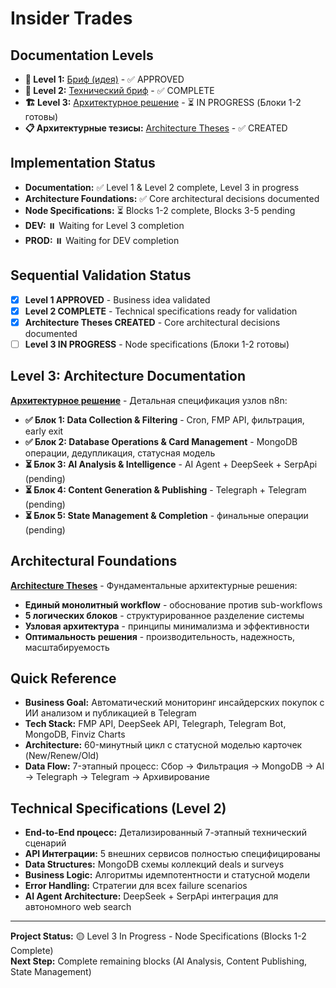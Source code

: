 # Insider Trades

## Documentation Levels  
- **📝 Level 1:** [Бриф (идея)](brief-idea.md) - ✅ APPROVED
- **🔧 Level 2:** [Технический бриф](technical-brief.md) - ✅ COMPLETE
- **🏗️ Level 3:** [Архитектурное решение](architecture.md) - ⏳ IN PROGRESS (Блоки 1-2 готовы)
- **📋 Архитектурные тезисы:** [Architecture Theses](architecture_theses.md) - ✅ CREATED

## Implementation Status
- **Documentation:** ✅ Level 1 & Level 2 complete, Level 3 in progress
- **Architecture Foundations:** ✅ Core architectural decisions documented
- **Node Specifications:** ⏳ Blocks 1-2 complete, Blocks 3-5 pending
- **DEV:** ⏸️ Waiting for Level 3 completion
- **PROD:** ⏸️ Waiting for DEV completion

## Sequential Validation Status
- [x] **Level 1 APPROVED** - Business idea validated
- [x] **Level 2 COMPLETE** - Technical specifications ready for validation
- [x] **Architecture Theses CREATED** - Core architectural decisions documented
- [ ] **Level 3 IN PROGRESS** - Node specifications (Блоки 1-2 готовы)

## Level 3: Architecture Documentation
**[Архитектурное решение](architecture.md)** - Детальная спецификация узлов n8n:
- **✅ Блок 1: Data Collection & Filtering** - Cron, FMP API, фильтрация, early exit
- **✅ Блок 2: Database Operations & Card Management** - MongoDB операции, дедупликация, статусная модель
- **⏳ Блок 3: AI Analysis & Intelligence** - AI Agent + DeepSeek + SerpApi (pending)
- **⏳ Блок 4: Content Generation & Publishing** - Telegraph + Telegram (pending)
- **⏳ Блок 5: State Management & Completion** - финальные операции (pending)

## Architectural Foundations
**[Architecture Theses](architecture_theses.md)** - Фундаментальные архитектурные решения:
- **Единый монолитный workflow** - обоснование против sub-workflows
- **5 логических блоков** - структурированное разделение системы
- **Узловая архитектура** - принципы минимализма и эффективности
- **Оптимальность решения** - производительность, надежность, масштабируемость

## Quick Reference
- **Business Goal:** Автоматический мониторинг инсайдерских покупок с ИИ анализом и публикацией в Telegram
- **Tech Stack:** FMP API, DeepSeek API, Telegraph, Telegram Bot, MongoDB, Finviz Charts
- **Architecture:** 60-минутный цикл с статусной моделью карточек (New/Renew/Old)
- **Data Flow:** 7-этапный процесс: Сбор → Фильтрация → MongoDB → AI → Telegraph → Telegram → Архивирование

## Technical Specifications (Level 2)
- **End-to-End процесс:** Детализированный 7-этапный технический сценарий
- **API Интеграции:** 5 внешних сервисов полностью специфицированы
- **Data Structures:** MongoDB схемы коллекций deals и surveys
- **Business Logic:** Алгоритмы идемпотентности и статусной модели
- **Error Handling:** Стратегии для всех failure scenarios
- **AI Agent Architecture:** DeepSeek + SerpApi интеграция для автономного web search

---

**Project Status:** 🟡 Level 3 In Progress - Node Specifications (Blocks 1-2 Complete)  
**Next Step:** Complete remaining blocks (AI Analysis, Content Publishing, State Management)